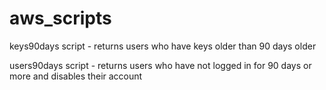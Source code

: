 # aws_scripts


keys90days script - returns users who have keys older than 90 days older

users90days script - returns users who have not logged in for 90 days or more and disables their account
